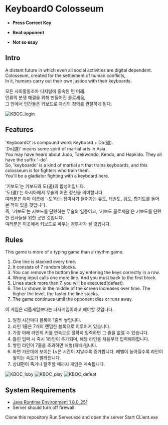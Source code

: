 # KeyboardO Colosseum

- **Press Correct Key**

- **Beat opponent**

- **Not so esay**

## Intro
A distant future in which even all social activities are digital dependent.  
Colosseum, created for the settlement of human conflicts,  
In it, humans carry out their own justice with their keyboards.  

모든 사회활동조차 디지털에 종속된 먼 미래.  
인류의 분쟁 해결을 위해 만들어진 콜로세움,  
그 안에서 인간들은 키보드로 자신의 정의를 관철하게 된다.  

![KBOC_login](https://user-images.githubusercontent.com/51889755/86529518-2b864300-beec-11ea-82c5-e47fa061458d.png)
 
## Features
'KeyboardO' is compound word: Keyboard + Do(道).  
'Do(道)' means some spirit of martial arts in Asia.  
You may have heard about Judo, Taekwondo, Kendo, and Hapkido. They all have the suffix '-do'.  
So, 'keyboardo' is a kind of martial art that trains keyboards, 
and this colosseum is for fighters who train them.   
You'll be a gladiator fighting with a keyboard here.  

'키보도'는 키보드와 도(道)의 합성어입니다.  
'도(道)'는 아시아에서 무술의 어떤 정신을 의미합니다.  
여러분은 아마 이름에  '-도'라는 접미사가 들어가는 유도, 태권도, 검도, 합기도를 들어본 적이 있을 것입니다.  
즉, '키보도'는 키보드를 단련하는 무술의 일종이고, '키보도 콜로세움'은 키보도를 단련한 전사들을 위한 곳인 것입니다.  
여러분은 이곳에서 키보드로 싸우는 검투사가 될 것입니다.

## Rules
This game is more of a typing game than a rhythm game.

1. One line is stacked every time.
1. It consists of 7 random blocks.
1. You can remove the bottom line by entering the keys correctly in a row.
1. Wrong input calls one more line. And you must back to the first block. 
1. Lines stack more than 7, you will be executed(defeat).
1. The Lv shown in the middle of the screen increases over time. The higher the level, the faster the line stacks.
1. The game continues until the opponent dies or runs away.

이 게임은 리듬게임보다는 타자게임이라고 해야할 것입니다.

1. 일정 시간마다 블록이 1줄씩 쌓입니다.
1. 라인 1줄은 7개의 랜덤한 블록으로 이루어져 있습니다.
1. 가장 아래 라인의 키를 연속으로 정확히 입력하면 그 줄을 없앨 수 있습니다.
1. 틀린 입력 시 즉시 1라인이 추가되며, 해당 라인을 처음부터 입력해야합니다.
1. 쌓인 라인이 7줄을 초과하면 처형(패배)됩니다.
1. 화면 가운데에 보이는 Lv은 시간이 지날수록 증가합니다. 레벨이 높아질수록 라인이 쌓이는 속도가 빨라집니다.
1. 상대편이 죽거나 탈주할 때까지 게임은 계속됩니다.

![KBOC_loby](https://user-images.githubusercontent.com/51889755/86521908-6444fe80-be91-11ea-8851-6ee08ccee9a7.png)
![KBOC_play](https://user-images.githubusercontent.com/51889755/86521909-64dd9500-be91-11ea-9230-64da034f86a2.png)
![KBOC_defeat](https://user-images.githubusercontent.com/51889755/86521907-6313d180-be91-11ea-9054-5254bd079032.png)

## System Requirements

- [Java Runtime Environment 1.8.0_251](https://www.oracle.com/java/technologies/javase-jre8-downloads.html)
- Server should turn off firewall

Clone this repository
Run Server.exe and open the server
Start CLient.exe